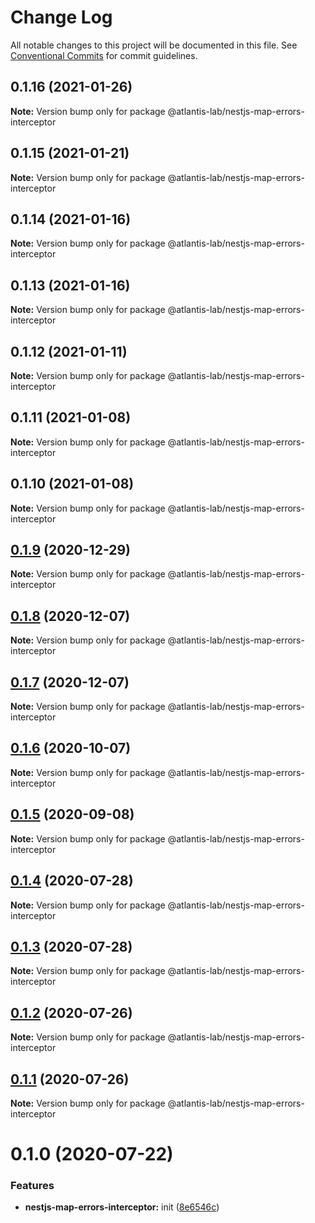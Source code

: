# Change Log

All notable changes to this project will be documented in this file.
See [Conventional Commits](https://conventionalcommits.org) for commit guidelines.

## 0.1.16 (2021-01-26)

**Note:** Version bump only for package @atlantis-lab/nestjs-map-errors-interceptor






## 0.1.15 (2021-01-21)

**Note:** Version bump only for package @atlantis-lab/nestjs-map-errors-interceptor





## 0.1.14 (2021-01-16)

**Note:** Version bump only for package @atlantis-lab/nestjs-map-errors-interceptor





## 0.1.13 (2021-01-16)

**Note:** Version bump only for package @atlantis-lab/nestjs-map-errors-interceptor





## 0.1.12 (2021-01-11)

**Note:** Version bump only for package @atlantis-lab/nestjs-map-errors-interceptor





## 0.1.11 (2021-01-08)

**Note:** Version bump only for package @atlantis-lab/nestjs-map-errors-interceptor





## 0.1.10 (2021-01-08)

**Note:** Version bump only for package @atlantis-lab/nestjs-map-errors-interceptor





## [0.1.9](https://github.com/Atlantis-Lab/nestjs/compare/@atlantis-lab/nestjs-map-errors-interceptor@0.1.8...@atlantis-lab/nestjs-map-errors-interceptor@0.1.9) (2020-12-29)

**Note:** Version bump only for package @atlantis-lab/nestjs-map-errors-interceptor





## [0.1.8](https://github.com/Atlantis-Lab/nestjs/compare/@atlantis-lab/nestjs-map-errors-interceptor@0.1.7...@atlantis-lab/nestjs-map-errors-interceptor@0.1.8) (2020-12-07)

**Note:** Version bump only for package @atlantis-lab/nestjs-map-errors-interceptor





## [0.1.7](https://github.com/Atlantis-Lab/nestjs/compare/@atlantis-lab/nestjs-map-errors-interceptor@0.1.6...@atlantis-lab/nestjs-map-errors-interceptor@0.1.7) (2020-12-07)

**Note:** Version bump only for package @atlantis-lab/nestjs-map-errors-interceptor





## [0.1.6](https://github.com/Atlantis-Lab/nestjs/compare/@atlantis-lab/nestjs-map-errors-interceptor@0.1.5...@atlantis-lab/nestjs-map-errors-interceptor@0.1.6) (2020-10-07)

**Note:** Version bump only for package @atlantis-lab/nestjs-map-errors-interceptor





## [0.1.5](https://github.com/Atlantis-Lab/nestjs/compare/@atlantis-lab/nestjs-map-errors-interceptor@0.1.4...@atlantis-lab/nestjs-map-errors-interceptor@0.1.5) (2020-09-08)

**Note:** Version bump only for package @atlantis-lab/nestjs-map-errors-interceptor

## [0.1.4](https://github.com/Atlantis-Lab/nestjs/compare/@atlantis-lab/nestjs-map-errors-interceptor@0.1.3...@atlantis-lab/nestjs-map-errors-interceptor@0.1.4) (2020-07-28)

**Note:** Version bump only for package @atlantis-lab/nestjs-map-errors-interceptor

## [0.1.3](https://github.com/Atlantis-Lab/nestjs/compare/@atlantis-lab/nestjs-map-errors-interceptor@0.1.2...@atlantis-lab/nestjs-map-errors-interceptor@0.1.3) (2020-07-28)

**Note:** Version bump only for package @atlantis-lab/nestjs-map-errors-interceptor

## [0.1.2](https://github.com/Atlantis-Lab/nestjs/compare/@atlantis-lab/nestjs-map-errors-interceptor@0.1.1...@atlantis-lab/nestjs-map-errors-interceptor@0.1.2) (2020-07-26)

**Note:** Version bump only for package @atlantis-lab/nestjs-map-errors-interceptor

## [0.1.1](https://github.com/Atlantis-Lab/nestjs/compare/@atlantis-lab/nestjs-map-errors-interceptor@0.1.0...@atlantis-lab/nestjs-map-errors-interceptor@0.1.1) (2020-07-26)

**Note:** Version bump only for package @atlantis-lab/nestjs-map-errors-interceptor

# 0.1.0 (2020-07-22)

### Features

- **nestjs-map-errors-interceptor:** init ([8e6546c](https://github.com/Atlantis-Lab/nestjs/commit/8e6546c23039b4fe709ed04881cba3066115c244))
